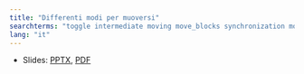 ```yaml
---
title: "Differenti modi per muoversi"
searchterms: "toggle intermediate moving move_blocks synchronization motor_synchronization regulated_power unregulated_motor ramp_up ramp_down"
lang: "it"
---
```

 <ul>
 <li class="ng-binding">Slides:
 <a href="ProgrammingLessons/intermediate/Differenti modi per muoversi..pptx">PPTX</a>,
 <a href="ProgrammingLessons/intermediate/Differenti modi per muoversi..pdf">PDF</a>
 </li>
 </ul>

